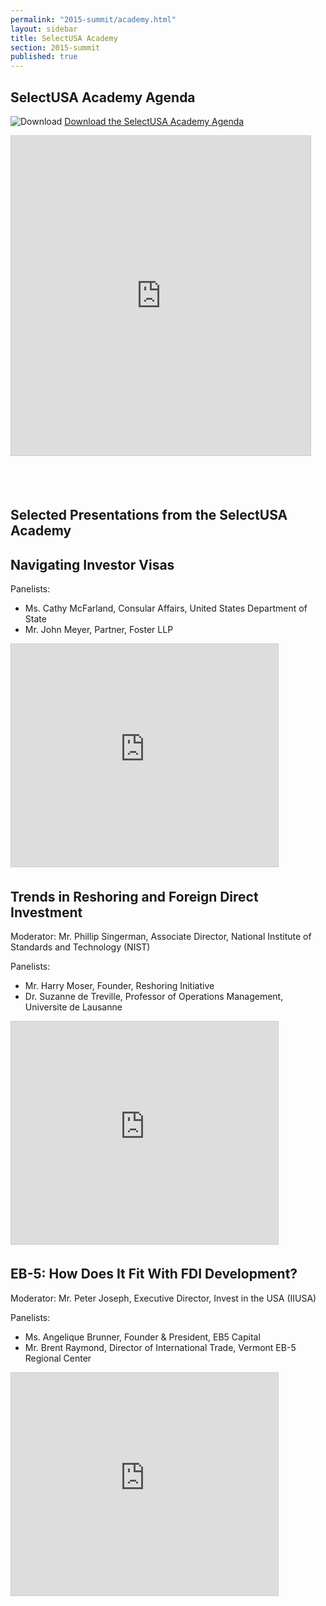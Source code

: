 ```yaml
---
permalink: "2015-summit/academy.html"
layout: sidebar
title: SelectUSA Academy
section: 2015-summit
published: true
---
```

 

## SelectUSA Academy Agenda

![Download](http://google.github.io/material-design-icons/action/svg/ic_get_app_24px.svg "Download") [Download the SelectUSA Academy Agenda](http://selectusasummit.com/images/SelectUSA-Academy-Agenda-3_16.pdf)

<iframe src="https://www.slideshare.net/slideshow/embed_code/key/I5GGLLPlAztISJ" width="479" height="511" frameborder="0" marginwidth="0" marginheight="0" scrolling="no" style="border:1px solid #CCC; border-width:1px; margin-bottom:5px; max-width: 100%;" allowfullscreen> </iframe>

<br><Br>
## Selected Presentations from the SelectUSA Academy

## Navigating Investor Visas

Panelists:

* Ms. Cathy McFarland, Consular Affairs, United States Department of State
* Mr. John Meyer, Partner, Foster LLP

<iframe src="https://www.slideshare.net/slideshow/embed_code/key/xvKGQEqI2Bf1eF" width="427" height="356" frameborder="0" marginwidth="0" marginheight="0" scrolling="no" style="border:1px solid #CCC; border-width:1px; margin-bottom:5px; max-width: 100%;" allowfullscreen> </iframe> 

## Trends in Reshoring and Foreign Direct Investment

Moderator: Mr. Phillip Singerman, Associate Director, National Institute of Standards and Technology (NIST) 

Panelists: 

* Mr. Harry Moser, Founder, Reshoring Initiative 
* Dr. Suzanne de Treville, Professor of Operations Management, Universite de Lausanne

<iframe src="https://www.slideshare.net/slideshow/embed_code/key/CaZxOdF1krnOIW" width="427" height="356" frameborder="0" marginwidth="0" marginheight="0" scrolling="no" style="border:1px solid #CCC; border-width:1px; margin-bottom:5px; max-width: 100%;" allowfullscreen> </iframe>

## EB-5: How Does It Fit With FDI Development?

Moderator: Mr. Peter Joseph, Executive Director, Invest in the USA (IIUSA) 

Panelists: 

* Ms. Angelique Brunner, Founder & President, EB5 Capital 
* Mr. Brent Raymond, Director of International Trade, Vermont EB-5 Regional Center

<iframe src="https://www.slideshare.net/slideshow/embed_code/key/ygRW81kXb6CTFK" width="427" height="356" frameborder="0" marginwidth="0" marginheight="0" scrolling="no" style="border:1px solid #CCC; border-width:1px; margin-bottom:5px; max-width: 100%;" allowfullscreen> </iframe>
